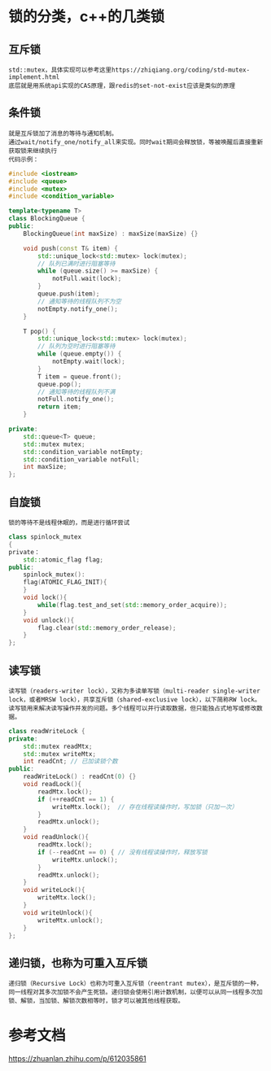 # 锁的分类，c++的几类锁
## 互斥锁
    std::mutex，具体实现可以参考这里https://zhiqiang.org/coding/std-mutex-implement.html
    底层就是用系统api实现的CAS原理，跟redis的set-not-exist应该是类似的原理
## 条件锁
    就是互斥锁加了消息的等待与通知机制。
    通过wait/notify_one/notify_all来实现。同时wait期间会释放锁，等被唤醒后直接重新获取锁来继续执行
    代码示例：
```cpp
#include <iostream>
#include <queue>
#include <mutex>
#include <condition_variable>

template<typename T>
class BlockingQueue {
public:
    BlockingQueue(int maxSize) : maxSize(maxSize) {}

    void push(const T& item) {
        std::unique_lock<std::mutex> lock(mutex);
        // 队列已满时进行阻塞等待
        while (queue.size() >= maxSize) {
            notFull.wait(lock);
        }
        queue.push(item);
        // 通知等待的线程队列不为空
        notEmpty.notify_one();
    }

    T pop() {
        std::unique_lock<std::mutex> lock(mutex);
        // 队列为空时进行阻塞等待
        while (queue.empty()) {
            notEmpty.wait(lock);
        }
        T item = queue.front();
        queue.pop();
        // 通知等待的线程队列不满
        notFull.notify_one();
        return item;
    }

private:
    std::queue<T> queue;
    std::mutex mutex;
    std::condition_variable notEmpty;
    std::condition_variable notFull;
    int maxSize;
};
```
## 自旋锁
    锁的等待不是线程休眠的，而是进行循环尝试
```cpp
class spinlock_mutex
{
private：
    std::atomic_flag flag;
public:
    spinlock_mutex():
    flag(ATOMIC_FLAG_INIT){
    }
    void lock(){
        while(flag.test_and_set(std::memory_order_acquire));
    }
    void unlock(){
        flag.clear(std::memory_order_release);
    }
};
```
## 读写锁
    读写锁（readers-writer lock），又称为多读单写锁（multi-reader single-writer lock，或者MRSW lock），共享互斥锁（shared-exclusive lock），以下简称RW lock。读写锁用来解决读写操作并发的问题。多个线程可以并行读取数据，但只能独占式地写或修改数据。
```cpp
class readWriteLock {
private:
    std::mutex readMtx;
    std::mutex writeMtx;
    int readCnt; // 已加读锁个数
public:
    readWriteLock() : readCnt(0) {}
    void readLock(){
        readMtx.lock();
        if (++readCnt == 1) {
            writeMtx.lock();  // 存在线程读操作时，写加锁（只加一次）
        }
        readMtx.unlock();
    }
    void readUnlock(){
        readMtx.lock();
        if (--readCnt == 0) { // 没有线程读操作时，释放写锁
            writeMtx.unlock();
        }
        readMtx.unlock();
    }
    void writeLock(){
        writeMtx.lock();
    }
    void writeUnlock(){
        writeMtx.unlock();
    }
};
```
## 递归锁，也称为可重入互斥锁
    递归锁（Recursive Lock）也称为可重入互斥锁（reentrant mutex），是互斥锁的一种，同一线程对其多次加锁不会产生死锁。递归锁会使用引用计数机制，以便可以从同一线程多次加锁、解锁，当加锁、解锁次数相等时，锁才可以被其他线程获取。

# 参考文档
https://zhuanlan.zhihu.com/p/612035861